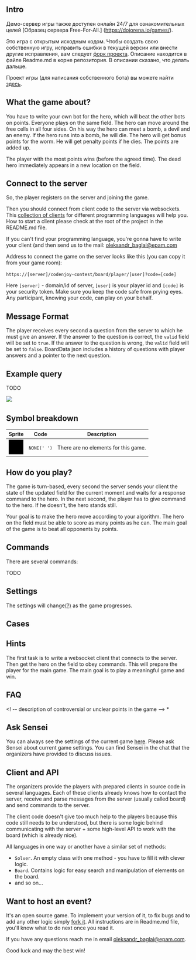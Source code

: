 <!-- Code generated by ManualGeneratorRunner.java
  !!!DO NOT EDIT!!! -->
<meta charset="UTF-8">

## Intro

Демо-сервер игры также доступен онлайн 24/7 для ознакомительных целей [Образец сервера Free-For-All.] (https://dojorena.io/games/).

Это игра с открытым исходным кодом. Чтобы создать свою собственную игру, исправить ошибки в текущей версии или внести другие исправления, вам следует [форк проекта](https://github.com/codenjoyme/codenjoy). Описание находится в файле Readme.md в корне репозитория. В описании сказано, что делать дальше.

Проект игры (для написания собственного бота) вы можете найти [здесь](https://github.com/codenjoyme/codenjoy-clients.git).



## What the game about?

You have to write your own bot for the hero, which will beat the other bots on points. Everyone plays on the same field. 
The hero can move around the free cells in all four  sides. On his way the hero can meet a bomb, a devil and an enemy. If the hero runs into a bomb, he will die. 
The hero will get bonus points for the worm. He will get penalty points if he dies. 
The points are added up.

The player with the most points wins (before the agreed time). 
The dead hero immediately appears in a new location on the field.

## Connect to the server

So, the player registers on the server and joining the game.

Then you should connect from client code to the server via websockets. 
This [collection of clients](https://github.com/codenjoyme/codenjoy-clients.git) 
for different programming languages will help you. How to start a client 
please check at the root of the project in the README.md file.

If you can't find your programming language, you're gonna have to 
write your client (and then send us to the mail:
[oleksandr_baglai@epam.com](mailto:oleksandr_baglai@epam.com)

Address to connect the game on the server looks like this (you can 
copy it from your game room):

`https://[server]/codenjoy-contest/board/player/[user]?code=[code]`

Here `[server]` - domain/id of server, `[user]` is your player id and 
`[code]` is your security token. Make sure you keep the code safe from 
prying eyes. Any participant, knowing your code, can play on your behalf.

## Message Format

The player receives every second a question from the server to which he must give an answer.
If the answer to the question is correct, the `valid` field will be set to `true`.
If the answer to the question is wrong, the `valid` field will be set to `false`.
BoardData json includes a history of questions with player answers and a pointer 
to the next question.

## Example query

TODO

![](https://dojorena.io/codenjoy-contest/resources/sampletext/help/board.png)

<meta charset="UTF-8">

## Symbol breakdown
| Sprite | Code | Description |
| -------- | -------- | -------- |
|<img src="https://github.com/codenjoyme/codenjoy-sampletext/raw/master/src/main/webapp/resources/sampletext/sprite/none.png" style="width:40px;" /> | `NONE(' ')` | There are no elements for this game. | 


## How do you play?

The game is turn-based, every second the server sends your client
the state of the updated field for the current moment and waits for a response
command to the hero. In the next second, the player has to give
command to the hero. If he doesn't, the hero stands still.

Your goal is to make the hero move according to your algorithm.
The hero on the field must be able to score as many points as he can.
The main goal of the game is to beat all opponents by points.

## Commands

There are several commands:

TODO

## Settings

The settings will change[(?)](#ask) as the game progresses.

## Cases

## Hints

The first task is to write a websocket client that connects to the server. Then get the hero on the field to obey commands.
This will prepare the player for the main game.
The main goal is to play a meaningful game and win.

## FAQ
<! -- description of controversial or unclear points in the game -->
* 

## <a id="ask"></a> Ask Sensei

You can always see the settings of the current game
[here](/codenjoy-contest/rest/settings/player).
Please ask Sensei about current game settings. You can find Sensei in
the chat that the organizers have provided to discuss issues.

## Client and API

The organizers provide the players with prepared clients in source code in several languages. Each of these clients already knows how to contact the server, receive and parse messages from the server (usually called board) and send commands to the server.

The client code doesn't give too much help to the players because this code still needs to be understood, but there is some logic behind communicating with the server + some high-level API to work with the board (which is already nice).

All languages in one way or another have a similar set of methods:

* `Solver`.
  An empty class with one method - you have to fill it with clever logic.
* `Board`.
  Contains logic for easy search and manipulation of elements on the board.
* and so on...


## Want to host an event?

It's an open source game. To implement your version of it,
to fix bugs and to add any other logic simply
[fork it](https://github.com/codenjoyme/codenjoy.git).
All instructions are in Readme.md file, you'll know what to do 
next once you read it.

If you have any questions reach me in email 
[oleksandr_baglai@epam.com](mailto:oleksandr_baglai@epam.com).

Good luck and may the best win!

